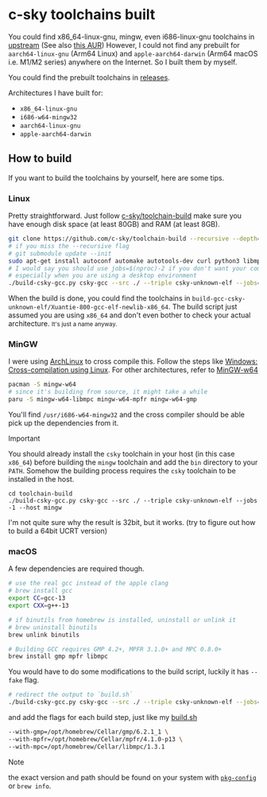 # c-sky toolchains built

You could find x86_64-linux-gnu, mingw, even i686-linux-gnu toolchains in [upstream](https://occ.t-head.cn/community/download?id=3885366095506644992) (See also [this AUR](https://aur.archlinux.org/packages/csky-toolchain-bin))
However, I could not find any prebuilt for `aarch64-linux-gnu` (Arm64 Linux) and `apple-aarch64-darwin` (Arm64 macOS i.e. M1/M2 series) anywhere on the Internet. So I built them by myself.

You could find the prebuilt toolchains in [releases](https://github.com/crosstyan/Xuantie-800-gcc-elf-newlib-prebuilt/releases/tag/v0.1).

Architectures I have built for:

- `x86_64-linux-gnu`
- `i686-w64-mingw32`
- `aarch64-linux-gnu`
- `apple-aarch64-darwin`

## How to build

If you want to build the toolchains by yourself, here are some tips.

### Linux

Pretty straightforward. Just follow [c-sky/toolchain-build](https://github.com/c-sky/toolchain-build) make sure you have enough disk space (at least 80GB) and RAM (at least 8GB).

```bash
git clone https://github.com/c-sky/toolchain-build --recursive --depth=1
# if you miss the --recursive flag
# git submodule update --init
sudo apt-get install autoconf automake autotools-dev curl python3 libmpc-dev libmpfr-dev libgmp-dev gawk build-essential bison flex texinfo gperf libtool patchutils bc zlib1g-dev libexpat-dev
# I would say you should use jobs=$(nproc)-2 if you don't want your computer to freeze
# especially when you are using a desktop environment
./build-csky-gcc.py csky-gcc --src ./ --triple csky-unknown-elf --jobs=-1
```

When the build is done, you could find the toolchains in
`build-gcc-csky-unknown-elf/Xuantie-800-gcc-elf-newlib-x86_64`. The build script
just assumed you are using `x86_64` and don't even bother to check your actual
architecture. <small>It's just a name anyway.</small>

### MinGW

I were using [ArchLinux](https://archlinux.org) to cross compile this. Follow the steps like [Windows: Cross-compilation using Linux](https://www.wireshark.org/docs/wsdg_html_chunked/ChSetupCross.html). For other architectures, refer to [MinGW-w64](https://www.mingw-w64.org/downloads/)

```bash
pacman -S mingw-w64
# since it's building from source, it might take a while
paru -S mingw-w64-libmpc mingw-w64-mpfr mingw-w64-gmp
```

You'll find `/usr/i686-w64-mingw32` and the cross compiler should be able pick up the dependencies from it.

> [!IMPORTANT]
> You should already install the `csky` toolchain in your host (in this case `x86_64`) before building the `mingw` toolchain and add the `bin` directory to your `PATH`. Somehow the building process requires the `csky` toolchain to be installed in the host.

```
cd toolchain-build
./build-csky-gcc.py csky-gcc --src ./ --triple csky-unknown-elf --jobs -1 --host mingw
```

I'm not quite sure why the result is 32bit, but it works. (try to figure out how to build a 64bit UCRT version)

### macOS

A few dependencies are required though.

```bash
# use the real gcc instead of the apple clang
# brew install gcc
export CC=gcc-13
export CXX=g++-13

# if binutils from homebrew is installed, uninstall or unlink it
# brew uninstall binutils
brew unlink binutils

# Building GCC requires GMP 4.2+, MPFR 3.1.0+ and MPC 0.8.0+
brew install gmp mpfr libmpc
```

You would have to do some modifications to the build script, luckily it has `--fake` flag.

```bash
# redirect the output to `build.sh`
./build-csky-gcc.py csky-gcc --src ./ --triple csky-unknown-elf --jobs=-1 --fake >> build.sh
```

and add the flags for each build step, just like my [build.sh](build.sh)

```bash
--with-gmp=/opt/homebrew/Cellar/gmp/6.2.1_1 \
--with-mpfr=/opt/homebrew/Cellar/mpfr/4.1.0-p13 \
--with-mpc=/opt/homebrew/Cellar/libmpc/1.3.1
```

> [!NOTE]
> the exact version and path should be found on your system with [`pkg-config`](https://en.wikipedia.org/wiki/Pkg-config) or `brew info`.
